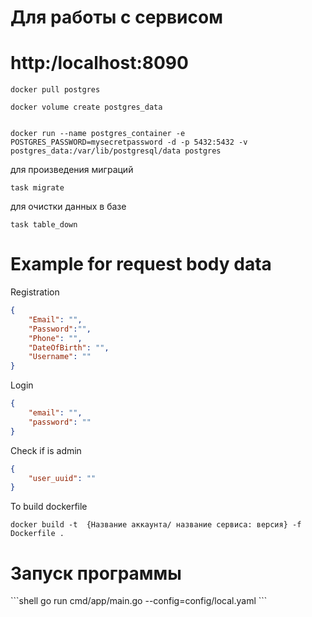 <h1>Для работы с сервисом </h1>


<h1>http:/localhost:8090</h1>

```shell
docker pull postgres
```

```shell
docker volume create postgres_data
```

```shell

docker run --name postgres_container -e POSTGRES_PASSWORD=mysecretpassword -d -p 5432:5432 -v postgres_data:/var/lib/postgresql/data postgres
```

<p> для произведения миграций </p>

```shell
task migrate 
```
<p> для очистки данных в базе  </p>

```shell
task table_down
```

<h1>
Example for request body data
</h1>

<p>Registration</p>

```json
{
    "Email": "",
    "Password":"",
    "Phone": "",
    "DateOfBirth": "",
    "Username": ""
}
```

<p>Login</p>


```json
{
    "email": "",
    "password": ""
}
```

<p>Check if is admin</p>

```json
{
    "user_uuid": ""
}
```

<p>To build dockerfile</p>

```shell
docker build -t  {Название аккаунта/ название сервиса: версия} -f Dockerfile .
```


<h1>Запуск программы</h1>
```shell 
 go run cmd/app/main.go --config=config/local.yaml   
```
